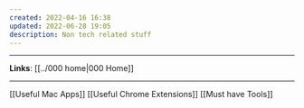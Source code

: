 ```yaml
---
created: 2022-04-16 16:38
updated: 2022-06-28 19:05
description: Non tech related stuff
---
```

---
**Links**: [[../000 home|000 Home]]

---

[[Useful Mac Apps]]
[[Useful Chrome Extensions]]
[[Must have Tools]]


